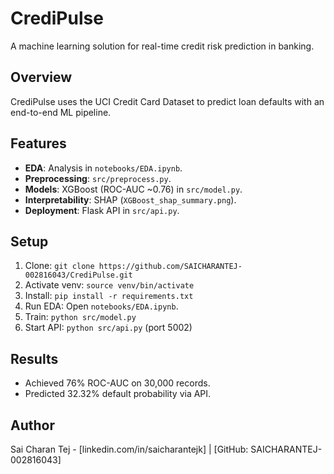 # CrediPulse
A machine learning solution for real-time credit risk prediction in banking.

## Overview
CrediPulse uses the UCI Credit Card Dataset to predict loan defaults with an end-to-end ML pipeline.

## Features
- **EDA**: Analysis in `notebooks/EDA.ipynb`.
- **Preprocessing**: `src/preprocess.py`.
- **Models**: XGBoost (ROC-AUC ~0.76) in `src/model.py`.
- **Interpretability**: SHAP (`XGBoost_shap_summary.png`).
- **Deployment**: Flask API in `src/api.py`.

## Setup
1. Clone: `git clone https://github.com/SAICHARANTEJ-002816043/CrediPulse.git`
2. Activate venv: `source venv/bin/activate`
3. Install: `pip install -r requirements.txt`
4. Run EDA: Open `notebooks/EDA.ipynb`.
5. Train: `python src/model.py`
6. Start API: `python src/api.py` (port 5002)

## Results
- Achieved 76% ROC-AUC on 30,000 records.
- Predicted 32.32% default probability via API.

## Author
Sai Charan Tej - [linkedin.com/in/saicharantejk] | [GitHub: SAICHARANTEJ-002816043]